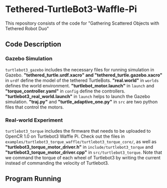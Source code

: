 # Tethered-TurtleBot3-Waffle-Pi
This repository consists of the code for "Gathering Scattered Objects with Tethered Robot Duo"

## Code Description

### Gazebo Simulation

`turtlebot3_gazebo` includes the necessary files for running simulation in Gazebo. **"tethered_turtle.urdf.xacro" and "tethered_turtle.gazebo.xacro"** in `urdf` define the model of the tethered TurtleBots. **"real.world"** in `worlds` defines the world environment. **"turtlebot_motor.launch"** in `launch` and **"torque_controller.yaml"** in `config` define the controllers. **"turtlebot3_real_world.launch"** in `launch` helps to launch the Gazebo simulation. **"traj.py"** and **"turtle_adaptive_one.py"** in `src` are two python files that control the motors.

### Real-world Experiment

`turtlebot3_torque` includes the firmware that needs to be uploaded to OpenCR 1.0 on Turtlebot3 Waffle Pi. Check out the files in `examples/turtlebot3_torque_waffle/turtlebot3_torque_core/`, as well as **"turtlebot3_torque_motor_driver.h"** in `include/turtlebot3_torque` and **"turtlebot3_torque_motor_driver.cpp"** in `src/turtlebot3_torque`. Note that we command the torque of each wheel of Turtlebot3 by writing the current instead of commanding the velocity of Turtlebot3.

## Program Running

